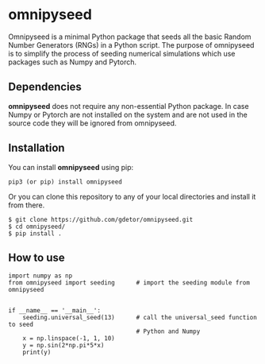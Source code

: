 # omnipyseed
Omnipyseed is a minimal Python package that seeds all the basic Random Number
Generators (RNGs) in a Python script. The purpose of omnipyseed is to simplify
the process of seeding numerical simulations which use packages such as 
Numpy and Pytorch.


## Dependencies

**omnipyseed** does not require any non-essential Python package. In case Numpy
or Pytorch are not installed on the system and are not used in the source code
they will be ignored from omnipyseed.


## Installation

You can install **omnipyseed** using pip:
```
pip3 (or pip) install omnipyseed
```
Or you can clone this repository to any of your local directories and install
it from there.
```
$ git clone https://github.com/gdetor/omnipyseed.git
$ cd omnipyseed/
$ pip install .
```

## How to use

```
import numpy as np
from omnipyseed import seeding      # import the seeding module from omnipyseed


if __name__ == '__main__':
    seeding.universal_seed(13)      # call the universal_seed function to seed
                                    # Python and Numpy
    x = np.linspace(-1, 1, 10)
    y = np.sin(2*np.pi*5*x)
    print(y)
```
